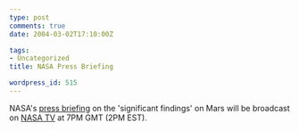 ```yaml
---
type: post
comments: true
date: 2004-03-02T17:10:00Z

tags:
- Uncategorized
title: NASA Press Briefing

wordpress_id: 515
---
```


NASA's [press briefing](http://www.nasa.gov/home/hqnews/2004/mar/HQ_N04038_rover_press_brfg.html) on the 'significant findings' on Mars will be broadcast on [NASA TV](http://www.nasa.gov/multimedia/nasatv/index.html) at 7PM GMT (2PM EST). 

